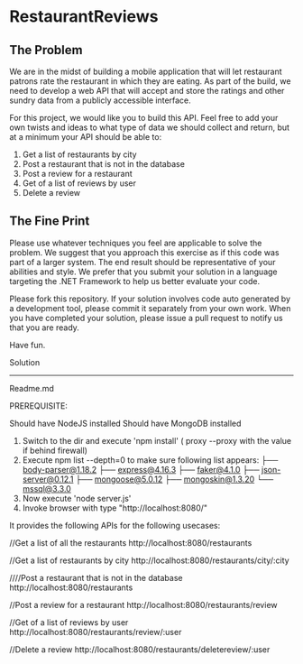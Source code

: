 RestaurantReviews
=================

The Problem
--------------
We are in the midst of building a mobile application that will let restaurant patrons rate the restaurant in which they are eating. As part of the build, we need to develop a web API that will accept and store the ratings and other sundry data from a publicly accessible interface. 

For this project, we would like you to build this API. Feel free to add your own twists and ideas to what type of data we should collect and return, but at a minimum your API should be able to:

1. Get a list of restaurants by city
2. Post a restaurant that is not in the database
3. Post a review for a restaurant
4. Get of a list of reviews by user
5. Delete a review

The Fine Print
--------------
Please use whatever techniques you feel are applicable to solve the problem. We suggest that you approach this exercise as if this code was part of a larger system. The end result should be representative of your abilities and style.  We prefer that you submit your solution in a language targeting the .NET Framework to help us better evaluate your code.

Please fork this repository. If your solution involves code auto generated by a development  tool, please commit it separately from your own work.  When you have completed your solution, please issue a pull request to notify us that you are ready.

Have fun.



Solution
___________

Readme.md

PREREQUISITE:

Should have NodeJS installed
Should have MongoDB installed


1. Switch to the dir and execute 'npm install' ( proxy --proxy with the value if behind firewall)
2. Execute npm list --depth=0 to make sure following list appears:
├── body-parser@1.18.2
├── express@4.16.3
├── faker@4.1.0
├── json-server@0.12.1
├── mongoose@5.0.12
├── mongoskin@1.3.20
└── mssql@3.3.0
3. Now execute 'node server.js'
4. Invoke browser with type "http://localhost:8080/"


It provides the following APIs for the following usecases:

//Get a list of all the restaurants 
    http://localhost:8080/restaurants
    
//Get a list of restaurants by city
    http://localhost:8080/restaurants/city/:city
    
////Post a restaurant that is not in the database
    http://localhost:8080/restaurants
    
//Post a review for a restaurant
    http://localhost:8080/restaurants/review
    
//Get of a list of reviews by user
    http://localhost:8080/restaurants/review/:user  
    
//Delete a review
    http://localhost:8080/restaurants/deletereview/:user
    
  

